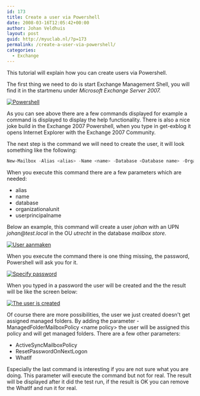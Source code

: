 ```yaml
---
id: 173
title: Create a user via Powershell
date: 2008-03-16T12:05:42+00:00
author: Johan Veldhuis
layout: post
guid: http://myuclab.nl/?p=173
permalink: /create-a-user-via-powershell/
categories:
  - Exchange
---
```

This tutorial will explain how you can create users via Powershell.

The first thing we need to do is start Exchange Management Shell, you will find it in the startmenu under <em>Microsoft Exchange Server 2007.</em>

<a title="Powershell" href="https://myuclab.nl/wp-content/uploads/2008/03/step1.jpg"><img src="https://myuclab.nl/wp-content/uploads/2008/03/step1.thumbnail.jpg" alt="Powershell" /></a>

As you can see above there are a few commands displayed for example a command is displayed to display the help functionality. There is also a nice joke build in the Exchange 2007 Powershell, when you type in get-exblog it opens Internet Explorer with the Exchange 2007 Community.

The next step is the command we will need to create the user, it will look something like the following:

```PowerShell
New-Mailbox -Alias <alias> -Name <name> -Database <Database name> -OrganizationalUnit <OU name> -UserPrincipalName <UPN value> 
```

When you execute this command there are a few parameters which are needed:
<ul>
	<li>alias</li>
	<li>name</li>
	<li>database</li>
	<li>organizationalunit</li>
	<li>userprincipalname</li>
</ul>
Below an example, this command will create a user <em>johan </em>with an UPN <em>johan@test.local</em> in the OU <em>utrecht</em> in the database <em>mailbox store.</em>

<a title="User aanmaken" href="https://myuclab.nl/wp-content/uploads/2008/03/step2.jpg"><img src="https://myuclab.nl/wp-content/uploads/2008/03/step2.thumbnail.jpg" alt="User aanmaken" /></a>

When you execute the command there is one thing missing, the password, Powershell will ask you for it.

<a title="Specify password" href="https://myuclab.nl/wp-content/uploads/2008/03/step3.jpg"><img src="https://myuclab.nl/wp-content/uploads/2008/03/step3.thumbnail.jpg" alt="Specify password" /></a>

When you typed in a password the user will be created and the the result will be like the screen below:

<a title="The user is created" href="https://myuclab.nl/wp-content/uploads/2008/03/step4.jpg"><img src="https://myuclab.nl/wp-content/uploads/2008/03/step4.thumbnail.jpg" alt="The user is created" /></a>

Of course there are more possibilities, the user we just created doesn't get assigned managed folders. By adding the parameter -ManagedFolderMailboxPolicy &lt;name policy&gt; the user will be assigned this policy and will get managed folders. There are a few other parameters:
<ul>
	<li>ActiveSyncMailboxPolicy</li>
	<li>ResetPasswordOnNextLogon</li>
	<li>WhatIf</li>
</ul>
Especially the last command is interesting if you are not sure what you are doing. This parameter will execute the command but not for real. The result will be displayed after it did the test run, if the result is OK you can remove the WhatIf and run it for real.
